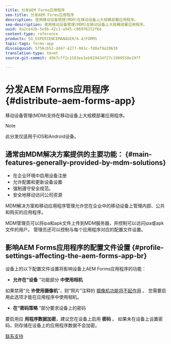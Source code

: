 ```yaml
---
title: 分发AEM Forms应用程序
seo-title: 分发AEM Forms应用程序
description: 使用移动设备管理(MDM)在移动设备上大规模部署应用程序。
seo-description: 使用移动设备管理(MDM)在移动设备上大规模部署应用程序。
uuid: 8a2ce42b-5e9b-42c1-a945-c069f6152f6e
content-type: reference
products: SG_EXPERIENCEMANAGER/6.4/FORMS
topic-tags: forms-app
discoiquuid: 5756cb52-dd47-4277-981c-fd0af9a20638
translation-type: tm+mt
source-git-commit: 49b7cff2c1583ee1eb929434f27c1989558e197f

---
```



# 分发AEM Forms应用程序 {#distribute-aem-forms-app}

移动设备管理(MDM)支持在移动设备上大规模部署应用程序。

>[!NOTE]
>
>此分发仅适用于iOS和Android设备。

## 通常由MDM解决方案提供的主要功能： {#main-features-generally-provided-by-mdm-solutions}

* 在企业环境中启用设备注册
* 允许配置和更新设备设置
* 强制遵守安全规范。
* 安全地移动访问公司资源

MDM解决方案和移动应用程序管理允许您在企业中的移动设备上管理内部、公共和购买的应用程序。

MDM管理员可以将ipa和apk文件上传到MDM服务器，并控制可以访问ipa或apk文件的用户。 管理员还可以控制与每个应用程序对应的配置文件设置。

## 影响AEM Forms应用程序的配置文件设置 {#profile-settings-affecting-the-aem-forms-app-br}

设备上的以下配置文件设置将影响设备上AEM Forms应用程序的功能：

* **允许在“设备** ”功能部分 **中使用相机**

如果禁用“允 **许使用摄像机**”，则“照片”注释的 [摄像机功能将不起作用](/help/forms/using/add-attachments.md) 。 您需要启用此选项才能在应用程序中使用相机。

* **在“密码策略** ”部分要求设备上的密码

要启用应 **用程序数据加密**，建议您在设备上启用 **密码** 。 如果未在设备上设置密码，则存储在设备上的应用程序数据不会加密。

[联系支持](https://www.adobe.com/account/sign-in.supportportal.html)
